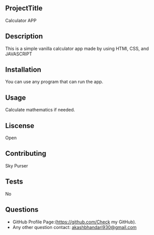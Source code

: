 ## ProjectTitle
Calculator APP
## Description
This is a simple vanilla calculator app made by using HTMl, CSS, and JAVASCRIPT
## Installation
You can use any program that can run the app.
## Usage
Calculate mathematics if needed.
## Liscense
Open
## Contributing
Sky Purser
## Tests
No
## Questions
- GitHub Profile Page:(https://github.com/Check my GitHub).
- Any other question contact: akashbhandari930@gmail.com
